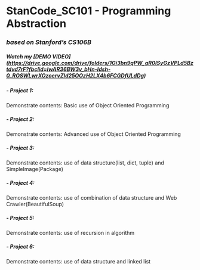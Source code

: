 # StanCode_SC101 - Programming Abstraction
### *based on Stanford’s CS106B*
##### Watch my *[DEMO VIDEO]*(https://drive.google.com/drive/folders/1Gi3bn9qPW_gR0ISyGzVPLd5Bztdvd7rF?fbclid=IwAR36BW3v_bHn-Idsh-0_ROSWLwrXOzoervZId25OOzH2LX4b6FCGDfULdDg)

##### - Project 1: 
Demonstrate contents: Basic use of Object Oriented Programming 
##### - Project 2:
Demonstrate contents: Advanced use of Object Oriented Programming 
##### - Project 3:
Demonstrate contents: use of data structure(list, dict, tuple) and SimpleImage(Package)
##### - Project 4:
Demonstrate contents: use of combination of data structure and Web Crawler(BeautifulSoup)
##### - Project 5:
Demonstrate contents: use of recursion in algorithm
##### - Project 6:
Demonstrate contents: use of data structure and linked list
